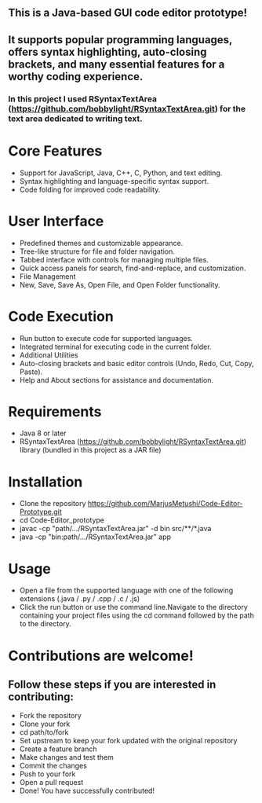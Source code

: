 ## This is a Java-based GUI code editor prototype!
## It supports popular programming languages, offers syntax highlighting, auto-closing brackets, and many essential features for a worthy coding experience.

### In this project I used RSyntaxTextArea (https://github.com/bobbylight/RSyntaxTextArea.git) for the text area dedicated to writing text.

# Core Features
  - Support for JavaScript, Java, C++, C, Python, and text editing.
  - Syntax highlighting and language-specific syntax support.
  - Code folding for improved code readability.
# User Interface
  - Predefined themes and customizable appearance.
  - Tree-like structure for file and folder navigation.
  - Tabbed interface with controls for managing multiple files.
  - Quick access panels for search, find-and-replace, and customization.
  - File Management
  - New, Save, Save As, Open File, and Open Folder functionality.
# Code Execution
  - Run button to execute code for supported languages.
  - Integrated terminal for executing code in the current folder.
  - Additional Utilities
  - Auto-closing brackets and basic editor controls (Undo, Redo, Cut, Copy, Paste).
  - Help and About sections for assistance and documentation.

# Requirements
- Java 8 or later
- RSyntaxTextArea (https://github.com/bobbylight/RSyntaxTextArea.git) library (bundled in this project as a JAR file)

# Installation
- Clone the repository https://github.com/MarjusMetushi/Code-Editor-Prototype.git
- cd Code-Editor_prototype
- javac -cp "path/.../RSyntaxTextArea.jar" -d bin src/**/*.java
- java -cp "bin:path/.../RSyntaxTextArea.jar" app

# Usage
- Open a file from the supported language with one of the following extensions (.java / .py / .cpp / .c / .js)
- Click the run button or use the command line.Navigate to the directory containing your project files using the cd command followed by the path to the directory.

# Contributions are welcome!
## Follow these steps if you are interested in contributing:
- Fork the repository
- Clone your fork
- cd path/to/fork
- Set upstream to keep your fork updated with the original repository
- Create a feature branch
- Make changes and test them
- Commit the changes
- Push to your fork
- Open a pull request
- Done! You have successfully contributed!

